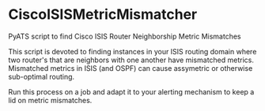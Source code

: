 # CiscoISISMetricMismatcher
PyATS script to find Cisco ISIS Router Neighborship Metric Mismatches 

This script is devoted to finding instances in your ISIS routing domain where two router's that are neighbors with one another have mismatched metrics.
Mismatched metrics in ISIS (and OSPF) can cause assymetric or otherwise sub-optimal routing. 

Run this process on a job and adapt it to your alerting mechanism to keep a lid on metric mismatches. 
